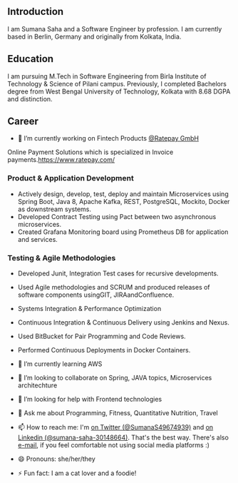 <!-- **sumanas27/sumanas27** is a ✨ _special_ ✨ repository because its `README.md` (this file) appears on your GitHub profile. -->

## Introduction
I am Sumana Saha and a Software Engineer by profession. I am currently based in Berlin, Germany and originally from Kolkata, India.

## Education
I am pursuing M.Tech in Software Engineering from Birla Institute of Technology & Science of Pilani campus. Previously, I completed Bachelors degree from West Bengal University of Technology, Kolkata with 8.68 DGPA and distinction.

## Career
- 🔭 I’m currently working on Fintech Products [@Ratepay GmbH](https://www.ratepay.com/)

Online Payment Solutions which is specialized in Invoice payments.https://www.ratepay.com/
### Product & Application Development
- Actively design, develop, test, deploy and maintain Microservices using Spring Boot, Java 8, Apache Kafka, REST, PostgreSQL, Mockito, Docker as downstream systems. 
- Developed Contract Testing using Pact between two asynchronous microservices. 
- Created Grafana Monitoring board using Prometheus DB for application and services.
### Testing & Agile Methodologies
- Developed Junit, Integration Test cases for recursive developments.
- Used Agile methodologies and SCRUM and produced releases of software components usingGIT, JIRAandConfluence.
- Systems Integration & Performance Optimization
- Continuous Integration & Continuous Delivery using Jenkins and Nexus. 
- Used BitBucket for Pair Programming and Code Reviews.
- Performed Continuous Deployments in Docker Containers.

- 🌱 I’m currently learning AWS
- 👯 I’m looking to collaborate on Spring, JAVA topics, Microservices architechture
- 🤔 I’m looking for help with Frontend technologies
- 💬 Ask me about Programming, Fitness, Quantitative Nutrition, Travel
- 📫 How to reach me: I'm [on Twitter (@SumanaS49674939)](https://twitter.com/SumanaS49674939) and [on Linkedin (@sumana-saha-30148664)](https://www.linkedin.com/in/sumana-saha-30148664/). That's the best way. There's also [e-mail](mailto:sumanas27@gmail.com), if you feel comfortable not using social media platforms :)
- 😄 Pronouns: she/her/they
- ⚡ Fun fact: I am a cat lover and a foodie!


